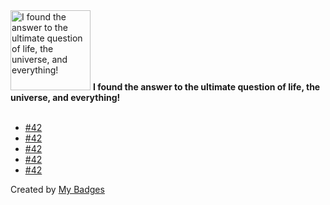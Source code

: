 <img src="https://github.com/my-badges/my-badges/blob/master/src/all-badges/the-ultimate-question/the-ultimate-question.png?raw=true" alt="I found the answer to the ultimate question of life, the universe, and everything!" title="I found the answer to the ultimate question of life, the universe, and everything!" width="128">
<strong>I found the answer to the ultimate question of life, the universe, and everything!</strong>
<br><br>

- <a href="https://github.com/okp4/dev-kanban/issues/42">#42</a>
- <a href="https://github.com/okp4/awesome/issues/42">#42</a>
- <a href="https://github.com/okp4/okp4d/issues/42">#42</a>
- <a href="https://github.com/okp4/platform-cloud/issues/42">#42</a>
- <a href="https://github.com/okp4/ontology/issues/42">#42</a>


Created by <a href="https://github.com/my-badges/my-badges">My Badges</a>
